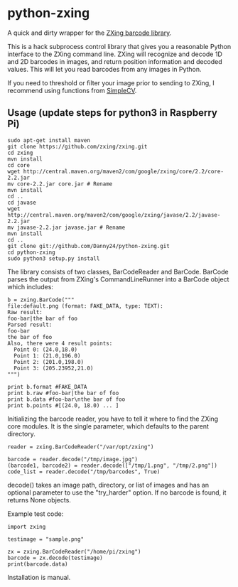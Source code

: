 # python-zxing

A quick and dirty wrapper for the [ZXing barcode library](https://github.com/zxing/zxing).

This is a hack subprocess control library that gives you a reasonable Python interface to the ZXing command line.  ZXing will recognize and decode 1D and 2D barcodes in images, and return position information and decoded values.  This will let you read barcodes from any images in Python.

If you need to threshold or filter your image prior to sending to ZXing, I recommend using functions from [SimpleCV](http://simplecv.org).

## Usage (update steps for python3 in Raspberry Pi)

```
sudo apt-get install maven
git clone https://github.com/zxing/zxing.git
cd zxing
mvn install
cd core
wget http://central.maven.org/maven2/com/google/zxing/core/2.2/core-2.2.jar
mv core-2.2.jar core.jar # Rename
mvn install
cd ..
cd javase
wget http://central.maven.org/maven2/com/google/zxing/javase/2.2/javase-2.2.jar 
mv javase-2.2.jar javase.jar # Rename
mvn install
cd ..
git clone git://github.com/Danny24/python-zxing.git
cd python-zxing
sudo python3 setup.py install
```

The library consists of two classes, BarCodeReader and BarCode.  BarCode parses
the output from ZXing's CommandLineRunner into a BarCode object which includes:

```
b = zxing.BarCode("""
file:default.png (format: FAKE_DATA, type: TEXT):
Raw result:
foo-bar|the bar of foo
Parsed result:
foo-bar 
the bar of foo
Also, there were 4 result points:
  Point 0: (24.0,18.0)
  Point 1: (21.0,196.0)
  Point 2: (201.0,198.0)
  Point 3: (205.23952,21.0)
""")

print b.format #FAKE_DATA
print b.raw #foo-bar|the bar of foo
print b.data #foo-bar\nthe bar of foo
print b.points #[(24.0, 18.0) ... ]
```

Initializing the barcode reader, you have to tell it where to find the ZXing core modules.  It is the single parameter, which defaults to the parent directory.

```
reader = zxing.BarCodeReader("/var/opt/zxing")

barcode = reader.decode("/tmp/image.jpg")
(barcode1, barcode2) = reader.decode(["/tmp/1.png", "/tmp/2.png"])
code_list = reader.decode("/tmp/barcodes", True)
```

decode() takes an image path, directory, or list of images and has an optional parameter to use the "try_harder" option.  If no barcode is found, it returns None objects. 

Example test code:

```
import zxing

testimage = "sample.png"

zx = zxing.BarCodeReader("/home/pi/zxing")
barcode = zx.decode(testimage)
print(barcode.data)
```

Installation is manual. 

